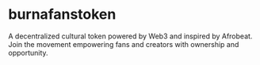 # burnafanstoken
A decentralized cultural token powered by Web3 and inspired by Afrobeat. Join the movement empowering fans and creators with ownership and opportunity.
